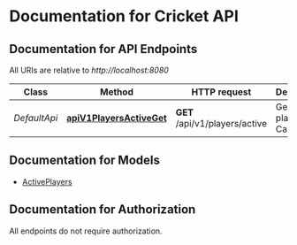 # Documentation for Cricket API

<a name="documentation-for-api-endpoints"></a>
## Documentation for API Endpoints

All URIs are relative to *http://localhost:8080*

| Class | Method | HTTP request | Description |
|------------ | ------------- | ------------- | -------------|
| *DefaultApi* | [**apiV1PlayersActiveGet**](Apis/DefaultApi.md#apiv1playersactiveget) | **GET** /api/v1/players/active | Get active players by Career year |


<a name="documentation-for-models"></a>
## Documentation for Models

 - [ActivePlayers](./Models/ActivePlayers.md)


<a name="documentation-for-authorization"></a>
## Documentation for Authorization

All endpoints do not require authorization.
